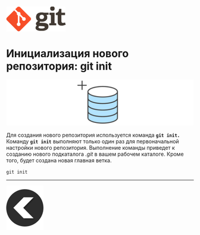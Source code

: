 [![back](/img/logo%402x.png)](./readme.md)
# Инициализация нового репозитория: **git init**

![init](/img/init.svg)

Для создания нового репозитория используется команда **`git init.`**
 Команду **`git init`** выполняют только один раз для первоначальной настройки нового репозитория. Выполнение команды приведет к созданию нового подкаталога *.git* в вашем рабочем каталоге. Кроме того, будет создана новая главная ветка.
```
git init
```
---
[![back](/img/left-arrow-back-svgrepo-com.svg)](./readme.md)

